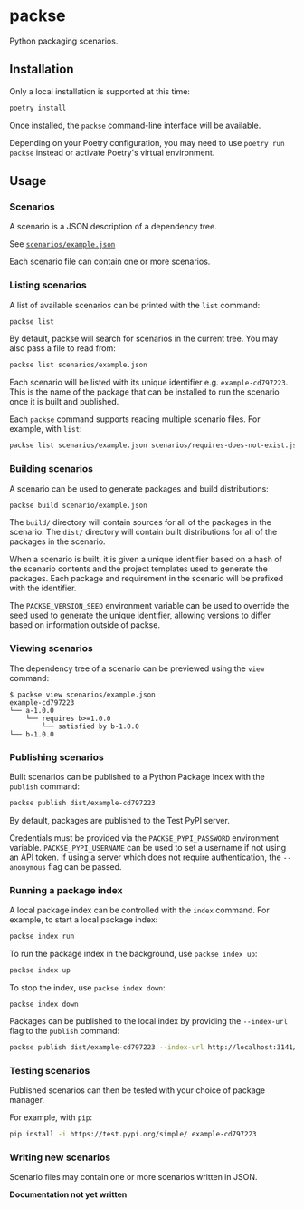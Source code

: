 # packse

Python packaging scenarios.

## Installation

Only a local installation is supported at this time:

```bash
poetry install
```
Once installed, the `packse` command-line interface will be available.

Depending on your Poetry configuration, you may need to use `poetry run packse` instead or activate Poetry's 
virtual environment.

## Usage

### Scenarios

A scenario is a JSON description of a dependency tree.

See [`scenarios/example.json`](./scenarios/example.json)

Each scenario file can contain one or more scenarios.

### Listing scenarios

A list of available scenarios can be printed with the `list` command:

```bash
packse list
```

By default, packse will search for scenarios in the current tree. You may also pass a file to read 
from:

```bash
packse list scenarios/example.json
```

Each scenario will be listed with its unique identifier e.g. `example-cd797223`. This is the name of the package
that can be installed to run the scenario once it is built and published.

Each `packse` command supports reading multiple scenario files. For example, with `list`:

```bash
packse list scenarios/example.json scenarios/requires-does-not-exist.json
```

### Building scenarios

A scenario can be used to generate packages and build distributions:

```bash
packse build scenario/example.json
```

The `build/` directory will contain sources for all of the packages in the scenario.
The `dist/` directory will contain built distributions for all of the packages in the scenario.

When a scenario is built, it is given a unique identifier based on a hash of the scenario contents and the project
templates used to generate the packages. Each package and requirement in the scenario will be prefixed with the 
identifier.

The `PACKSE_VERSION_SEED` environment variable can be used to override the seed used to generate the unique
identifier, allowing versions to differ based on information outside of packse.

### Viewing scenarios

The dependency tree of a scenario can be previewed using the `view` command:

```
$ packse view scenarios/example.json
example-cd797223
└── a-1.0.0
    └── requires b>=1.0.0
        └── satisfied by b-1.0.0
└── b-1.0.0
```

### Publishing scenarios

Built scenarios can be published to a Python Package Index with the `publish` command:

```bash
packse publish dist/example-cd797223
```

By default, packages are published to the Test PyPI server.

Credentials must be provided via the `PACKSE_PYPI_PASSWORD` environment variable. `PACKSE_PYPI_USERNAME` can be
used to set a username if not using an API token. If using a server which does not require authentication, the
`--anonymous` flag can be passed.

### Running a package index

A local package index can be controlled with the `index` command. For example, to start a local package index:

```bash
packse index run
```

To run the package index in the background, use `packse index up`:

```bash
packse index up
```

To stop the index, use `packse index down`:
```
packse index down
```

Packages can be published to the local index by providing the `--index-url` flag to the `publish` command:

```bash
packse publish dist/example-cd797223 --index-url http://localhost:3141/packages/all --anonymous
```

### Testing scenarios

Published scenarios can then be tested with your choice of package manager.

For example, with `pip`:

```bash
pip install -i https://test.pypi.org/simple/ example-cd797223
```

### Writing new scenarios

Scenario files may contain one or more scenarios written in JSON.

**Documentation not yet written**
